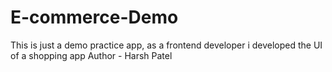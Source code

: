 # E-commerce-Demo
This is just a demo practice app, as a frontend developer i developed the UI of a shopping app
Author - Harsh Patel
